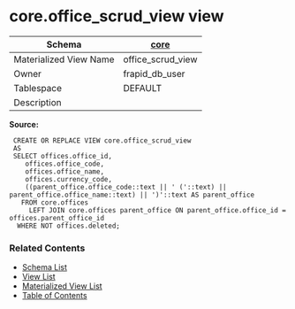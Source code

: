 # core.office_scrud_view view

| Schema | [core](../../schemas/core.md) |
| ------ | ----------------------------------------------- |
| Materialized View Name | office_scrud_view |
| Owner | frapid_db_user |
| Tablespace | DEFAULT |
| Description |  |

**Source:**

```plpgsql
 CREATE OR REPLACE VIEW core.office_scrud_view
 AS
 SELECT offices.office_id,
    offices.office_code,
    offices.office_name,
    offices.currency_code,
    ((parent_office.office_code::text || ' ('::text) || parent_office.office_name::text) || ')'::text AS parent_office
   FROM core.offices
     LEFT JOIN core.offices parent_office ON parent_office.office_id = offices.parent_office_id
  WHERE NOT offices.deleted;
```


### Related Contents
* [Schema List](../../schemas.md)
* [View List](../../views.md)
* [Materialized View List](../../materialized-views.md)
* [Table of Contents](../../README.md)

